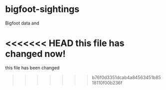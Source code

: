 # bigfoot-sightings
Bigfoot data and 

<<<<<<< HEAD
this file has changed now! 
=======
this file has been changed
>>>>>>> b76f0d3351dcab4a84563451b8518110f00b236f
